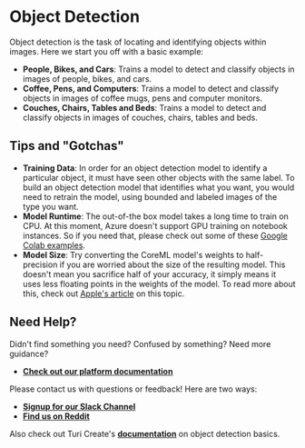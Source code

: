 # Object Detection
Object detection is the task of locating and identifying objects within images. Here we start you off with a basic
 example:

 - **People, Bikes, and Cars**: Trains a model to detect and classify objects in images of people, bikes, and cars.
 - **Coffee, Pens, and Computers**: Trains a model to detect and classify objects in images of coffee mugs, pens and computer monitors.
 - **Couches, Chairs, Tables and Beds**: Trains a model to detect and classify objects in images of couches, chairs, tables and beds.

## Tips and "Gotchas"
-  **Training Data**: In order for an object detection model to identify a particular object, it must have seen
other objects with the same label. To build an object detection model that identifies what you want, you would need
to retrain the model, using bounded and labeled images of the type you want.
-  **Model Runtime**: The out-of-the box model takes a long time to train on CPU. At this moment, Azure doesn't support GPU training on notebook instances. So if you need that, please check out some of these [Google Colab examples](https://github.com/skafos/colab-example-models).
-  **Model Size**: Try converting the CoreML model's weights to half-precision if you are worried about the size of the
resulting model. This doesn't mean you sacrifice half of your accuracy, it simply means it uses less floating points
in the weights of the model. To read more about this, check out [Apple's article](https://developer.apple.com/documentation/coreml/reducing_the_size_of_your_core_ml_app) on this topic.


## Need Help?
Didn't find something you need? Confused by something? Need more guidance?

- [**Check out our platform documentation**](https://docs.skafos.ai)

Please contact us with questions or feedback! Here are two ways:

-  [**Signup for our Slack Channel**](https://join.slack.com/t/metismachine-skafos/shared_invite/enQtNTAxMzEwOTk2NzA5LThjMmMyY2JkNTkwNDQ1YjgyYjFiY2MyMjRkMzYyM2E4MjUxNTJmYmQyODVhZWM2MjQwMjE5ZGM1Y2YwN2M5ODI)
-  [**Find us on Reddit**](https://reddit.com/r/skafos)

Also check out Turi Create's [**documentation**](https://apple.github.io/turicreate/docs/userguide/object_detection/)
 on object detection basics.
